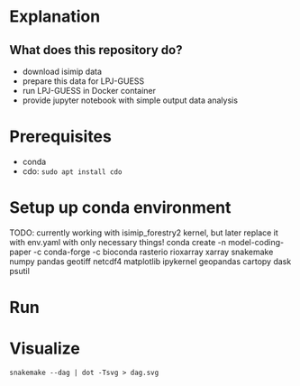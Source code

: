 # Explanation

## What does this repository do?

- download isimip data
- prepare this data for LPJ-GUESS
- run LPJ-GUESS in Docker container
- provide jupyter notebook with simple output data analysis


# Prerequisites
- conda
- cdo: `sudo apt install cdo`

# Setup up conda environment
TODO: currently working with isimip_forestry2 kernel, but later replace it with env.yaml with only necessary things!
conda create -n model-coding-paper -c conda-forge -c bioconda rasterio rioxarray xarray snakemake numpy pandas geotiff netcdf4 matplotlib ipykernel geopandas cartopy dask psutil



# Run

# Visualize
`snakemake --dag | dot -Tsvg > dag.svg`